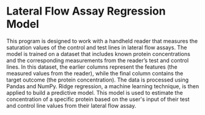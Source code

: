 # Lateral Flow Assay Regression Model
This program is designed to work with a handheld reader that measures the saturation values of the control and test lines in lateral flow assays. The model is trained on a dataset that includes known protein concentrations and the corresponding measurements from the reader’s test and control lines. In this dataset, the earlier columns represent the features (the measured values from the reader), while the final column contains the target outcome (the protein concentration). The data is processed using Pandas and NumPy. Ridge regression, a machine learning technique, is then applied to build a predictive model. This model is used to estimate the concentration of a specific protein based on the user's input of their test and control line values from their lateral flow assay.
